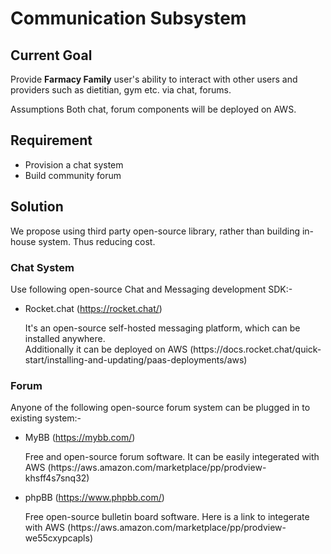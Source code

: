 <h1>Communication Subsystem</h1>

<h2>Current Goal</h2>
Provide <strong>Farmacy Family</strong> user's ability to interact with other users and providers such as dietitian, gym etc. via chat, forums.

Assumptions
Both chat, forum components will be deployed on AWS.

<h2>Requirement</h2>

* Provision a chat system
* Build community forum

<h2>Solution</h2>
We propose using third party open-source library, rather than building in-house system. Thus reducing cost.

<h3>Chat System</h3>
 
 Use following open-source Chat and Messaging development SDK:-
  * Rocket.chat (https://rocket.chat/)
    <p>It's an open-source self-hosted messaging platform, which can be installed anywhere. <br/> Additionally it can be deployed on AWS (https://docs.rocket.chat/quick-start/installing-and-updating/paas-deployments/aws) </p>
  
<h3>Forum</h3>

 Anyone of the following open-source forum system can be plugged in to existing system:-
 * MyBB (https://mybb.com/)
   <p>Free and open-source forum software. It can be easily integerated with AWS (https://aws.amazon.com/marketplace/pp/prodview-khsff4s7snq32)</p>
 * phpBB (https://www.phpbb.com/)
   <p>Free open-source bulletin board software. Here is a link to integerate with AWS (https://aws.amazon.com/marketplace/pp/prodview-we55cxypcapls)</p>
